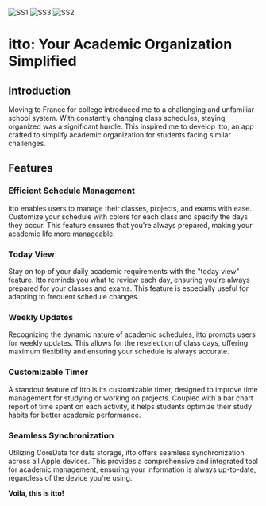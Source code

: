 ![SS1](https://github.com/durusavas/itto/assets/71273490/b7a21044-90a1-4ea0-9cfc-d8766f4865cb)
![SS3](https://github.com/durusavas/itto/assets/71273490/e6764a21-1cc2-4d58-ad99-adfa18cdf207)
![SS2](https://github.com/durusavas/itto/assets/71273490/a14cda11-da8e-42a8-986f-14496ec0820d)

# itto: Your Academic Organization Simplified

## Introduction

Moving to France for college introduced me to a challenging and unfamiliar school system. With constantly changing class schedules, staying organized was a significant hurdle. This inspired me to develop itto, an app crafted to simplify academic organization for students facing similar challenges.

## Features

### Efficient Schedule Management

itto enables users to manage their classes, projects, and exams with ease. Customize your schedule with colors for each class and specify the days they occur. This feature ensures that you're always prepared, making your academic life more manageable.

### Today View

Stay on top of your daily academic requirements with the "today view" feature. Itto reminds you what to review each day, ensuring you're always prepared for your classes and exams. This feature is especially useful for adapting to frequent schedule changes.

### Weekly Updates

Recognizing the dynamic nature of academic schedules, itto prompts users for weekly updates. This allows for the reselection of class days, offering maximum flexibility and ensuring your schedule is always accurate.

### Customizable Timer

A standout feature of itto is its customizable timer, designed to improve time management for studying or working on projects. Coupled with a bar chart report of time spent on each activity, it helps students optimize their study habits for better academic performance.

### Seamless Synchronization

Utilizing CoreData for data storage, itto offers seamless synchronization across all Apple devices. This provides a comprehensive and integrated tool for academic management, ensuring your information is always up-to-date, regardless of the device you're using.

**Voila, this is itto!**
